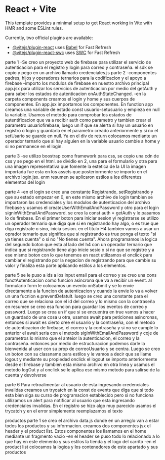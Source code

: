 # React + Vite

This template provides a minimal setup to get React working in Vite with HMR and some ESLint rules.

Currently, two official plugins are available:

- [@vitejs/plugin-react](https://github.com/vitejs/vite-plugin-react/blob/main/packages/plugin-react/README.md) uses [Babel](https://babeljs.io/) for Fast Refresh
- [@vitejs/plugin-react-swc](https://github.com/vitejs/vite-plugin-react-swc) uses [SWC](https://swc.rs/) for Fast Refresh

parte 1
-Se creo un proyecto web de firebase para utilizar el servicio de autenticacion para el registro y login para correo y contraseña. el sdk se copio y pego en un archivo llamado credenciales.js
parte 2
-componentes padres, hijos y operadores ternarios para la codificacion y el apoyo a firebase
    -importo los modulos de firebase en nuestro archivo principal app.jsx para utilizar los servicios de autenticacion por medio del getAuth y para saber los estados de autenticacion onAuthStateChanged.
    -en la carpeta components creamos el login y home y sus cuerpos de componentes. En app.jsx importamos los componentes. En function app creamos una variable de estado const usuario-setusuario y empieza en null la variable. Usamos el metodo para comprobar los estados de autentificacion que va a recibir auth como parametro y tambien crear el parametro usuariofirebase, luego un if que se alerta si hay un usuario en registro o login y guardarla en el parametro creado anteriormente y  si no el setUsario se guarde en null. Ya en el div de return colocamos mediante un operador ternario que si hay alguien en la variable usuario cambie a home y si no permanece en el login.

parte 3
-se utilizo boostrap como framework para css, se copio una cdn de css y se pego en el html. se dividio en 2, una para el formulario y otra para una imagen representativa que fomente la estetica de la UI la imagen importada fue esta en los assets que posteriormente se importo en el archivo login.jsx. enm resumen se aplicaron estilos a los diferentes elementos del login

parte 4
-en el login se creo una constante Registrando, setRegistrando y que su estado empezar en 0, en este mismo archivo de login tambien se importaron las credenciales y los modulos de autenticacion del archivo firebase y usamos el createUserWithEmailAndPassword y otro para el login signinWithEmailAndPassword. se creo la const auth = getAuth y le pasamos lo de firebase. En el primer boton para iniciar sesion y/ registrarse se utilizo un operador ternario que diga que si en registrando hay algo, o es true que diga registrate o sino, inicia sesion. en el titulo H4 tambien vamos a usar un oprador ternario que significa que si registrando es true ponga el texto "si ya tienes cuenta" o si no "No tienes cuenta". Ahora programamos la logica del segundo boton que esta al lado del h4 con un operador ternario que indica que si registrando tiene algo inicie sesio o si no que se registre y a ese mismo boton con lo que tenemos en react utilizamos el onclick para cambiar el registrando por la negacion de registrando para que cambie su valor y finaliza esta parte aplicando estilos a los elementos.

parte 5
 se le puso a ids a los input email para el correo y se creo una cons functAutenticacion como funcion asincrona que va a recibir un event. al formulario form le colocamos un evento onSubmit y se lo envie directamente a la funcion de autenticacion y cuando la envie lo va a volver un una fucnion e.preventDefatult. luego se creo una constante para el correo que se relaciona con el id del correo y lo mismo con la contraseña en resumen se creo esa funcion para guardar los eventos de correo y password. Luego se crea un if que si se encuentra en true vamos a hacer un guardado de una cosa u otra, usamos await para peticiones asincronas, entonces si await es cierto cree el usuario y la contraseña, con el metodo de autenticacion de firebase, el correo y la contraseña y si no se cumple lo anterior el await seria con el metodo sigInWithEmailAndPassword y coje de parametros lo mismo que el anteior la autenticacion, el correo y la contraseña. entonces por medio de estructuracion podemos darle la bienvenida al user con su prop de correoUsuario y se centra. Luego se creo un boton con su classname para estilos y le vamos a decir que se llame logout y mediante su propiedad onclick el logout se importo anteriormente desde el firebase y tambien esta mismo archivo en otra linea y usamos el metodo logOut y al onclick se le aplica ese mismo metodo para salirse de la cuenta y devolverse

 parte 6
 Para retroalimentar al usuario de esta ingresando credenciales invalidas creamos un trycatch en la const de events que diga que si todo esta bien siga su curso de programacion establecido pero si no funciona utilizamos un alert para notificar al usuario que esta ingresando credenciales invalidas. En el registro se hizo algo muy parecido usamos el trycatch y en el error simplemente reemplazamos el texto

 productos
 parte 1
 se creo el archivo data.js donde en un arreglo van a estar todos los productos y su informacion. creamos dos componentes jsx el header y el product list. Estos componentes los llamamos en el home mediante un fragmento vacio
 -en el header se puso todo lo relacionado a lo que hay en este elemento y sus estilos la tienda y el logo del carrito
 -en el product list colocamos la logica y los contenedores de este apartado y sus productos
    